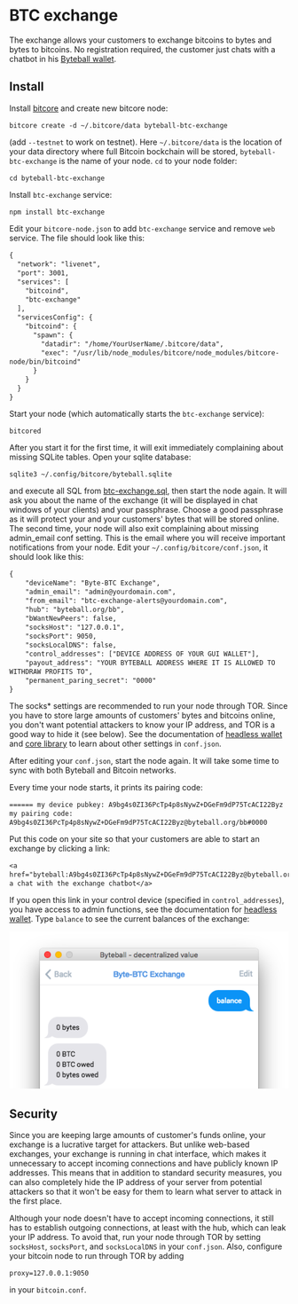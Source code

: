 # BTC exchange

The exchange allows your customers to exchange bitcoins to bytes and bytes to bitcoins.  No registration required, the customer just chats with a chatbot in his [Byteball wallet](../byteball).

## Install

Install [bitcore](https://bitcore.io/guides/full-node/) and create new bitcore node:
```
bitcore create -d ~/.bitcore/data byteball-btc-exchange
```
(add `--testnet` to work on testnet).  Here `~/.bitcore/data` is the location of your data directory where full Bitcoin bockchain will be stored, `byteball-btc-exchange` is the name of your node.  `cd` to your node folder:
```
cd byteball-btc-exchange
```
Install `btc-exchange` service:
```
npm install btc-exchange
```
Edit your `bitcore-node.json` to add `btc-exchange` service and remove `web` service.  The file should look like this:
```
{
  "network": "livenet",
  "port": 3001,
  "services": [
    "bitcoind",
    "btc-exchange"
  ],
  "servicesConfig": {
    "bitcoind": {
      "spawn": {
        "datadir": "/home/YourUserName/.bitcore/data",
        "exec": "/usr/lib/node_modules/bitcore/node_modules/bitcore-node/bin/bitcoind"
      }
    }
  }
}
```
Start your node (which automatically starts the `btc-exchange` service):
```
bitcored
```
After you start it for the first time, it will exit immediately complaining about missing SQLite tables.  Open your sqlite database:
```
sqlite3 ~/.config/bitcore/byteball.sqlite
```
and execute all SQL from [btc-exchange.sql](blob/master/btc-exchange.sql), then start the node again.  It will ask you about the name of the exchange (it will be displayed in chat windows of your clients) and your passphrase.  Choose a good passphrase as it will protect your and your customers' bytes that will be stored online.  The second time, your node will also exit complaining about missing admin_email conf setting.  This is the email where you will receive important notifications from your node.  Edit your `~/.config/bitcore/conf.json`, it should look like this:
```
{
	"deviceName": "Byte-BTC Exchange",
	"admin_email": "admin@yourdomain.com",
	"from_email": "btc-exchange-alerts@yourdomain.com",
	"hub": "byteball.org/bb",
	"bWantNewPeers": false,
	"socksHost": "127.0.0.1",
	"socksPort": 9050,
	"socksLocalDNS": false,
	"control_addresses": ["DEVICE ADDRESS OF YOUR GUI WALLET"],
	"payout_address": "YOUR BYTEBALL ADDRESS WHERE IT IS ALLOWED TO WITHDRAW PROFITS TO",
	"permanent_paring_secret": "0000"
}
```
The socks* settings are recommended to run your node through TOR.  Since you have to store large amounts of customers' bytes and bitcoins online, you don't want potential attackers to know your IP address, and TOR is a good way to hide it (see below).  See the documentation of [headless wallet](../headless-byteball) and [core library](../byteballcore) to learn about other settings in `conf.json`.

After editing your `conf.json`, start the node again.  It will take some time to sync with both Byteball and Bitcoin networks.

Every time your node starts, it prints its pairing code:
```
====== my device pubkey: A9bg4s0ZI36PcTp4p8sNywZ+DGeFm9dP75TcACI22Byz
my pairing code: A9bg4s0ZI36PcTp4p8sNywZ+DGeFm9dP75TcACI22Byz@byteball.org/bb#0000

```
Put this code on your site so that your customers are able to start an exchange by clicking a link:
```
<a href="byteball:A9bg4s0ZI36PcTp4p8sNywZ+DGeFm9dP75TcACI22Byz@byteball.org/bb#0000">start a chat with the exchange chatbot</a>
```
If you open this link in your control device (specified in `control_addresses`), you have access to admin functions, see the documentation for [headless wallet](../headless-byteball).  Type `balance` to see the current balances of the exchange:

![Balance of the exchange](btc-exchange-balance.png)

## Security
Since you are keeping large amounts of customer's funds online, your exchange is a lucrative target for attackers.  But unlike web-based exchanges, your exchange is running in chat interface, which makes it unnecessary to accept incoming connections and have publicly known IP addresses.  This means that in addition to standard security measures, you can also completely hide the IP address of your server from potential attackers so that it won't be easy for them to learn what server to attack in the first place.

Although your node doesn't have to accept incoming connections, it still has to establish outgoing connections, at least with the hub, which can leak your IP address.  To avoid that, run your node through TOR by setting `socksHost`, `socksPort`, and `socksLocalDNS` in your `conf.json`.  Also, configure your bitcoin node to run through TOR by adding
```
proxy=127.0.0.1:9050
```
in your `bitcoin.conf`.

